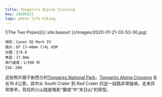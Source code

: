 ```yaml
---
title: Tongariro Alpine Crossing
key: 20200121
tags: photo life hiking
---
```


![The Two Popes]({{ site.baseurl }}/images/2020-01-21-03-53-00.jpg)

```
相机：Canon 5D Mark IV
镜头：EF 17–40mm f/4L USM
光圈：ƒ/8.0
焦距：17.0mm
快门速度：1/500 秒
ISO：200
```

这张照片摄于新西兰的[Tongariro National Park](https://www.doc.govt.nz/parks-and-recreation/places-to-go/central-north-island/places/tongariro-national-park)。[Tongariro Alpine Crossing](https://www.newzealand.com/us/feature/tongariro-alpine-crossing/) 全长19.4公里。其中从 South Crater 到 Red Crater 的这一段路非常陡峭，走来异常艰辛。背后的火山就是电影“魔戒”中“末日山”的原型。